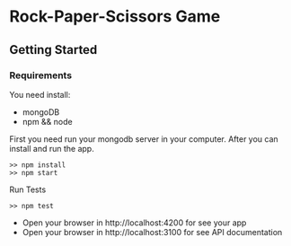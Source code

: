 # Rock-Paper-Scissors Game

## Getting Started

### Requirements
You need install: 
- mongoDB
- npm && node

First you need run your mongodb server in your computer. After you can install and run the app.
```
>> npm install 
>> npm start
```

Run Tests
```
>> npm test
```

- Open your browser in http://localhost:4200 for see your app
- Open your browser in http://localhost:3100 for see API documentation
